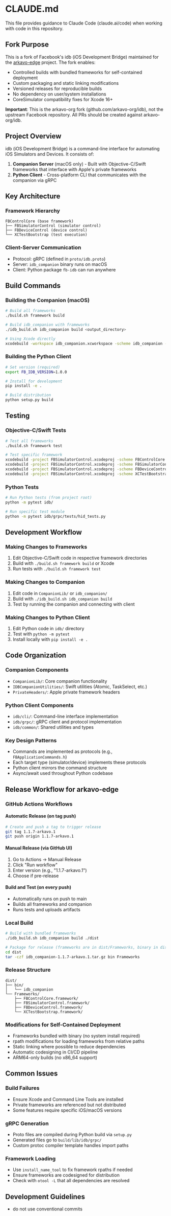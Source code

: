# CLAUDE.md

This file provides guidance to Claude Code (claude.ai/code) when working with code in this repository.

## Fork Purpose

This is a fork of Facebook's idb (iOS Development Bridge) maintained for the [arkavo-edge](https://github.com/arkavo-org/arkavo-edge) project. The fork enables:

- Controlled builds with bundled frameworks for self-contained deployment
- Custom packaging and static linking modifications
- Versioned releases for reproducible builds
- No dependency on user/system installations
- CoreSimulator compatibility fixes for Xcode 16+

**Important**: This is the arkavo-org fork (github.com/arkavo-org/idb), not the upstream Facebook repository. All PRs should be created against arkavo-org/idb.

## Project Overview

idb (iOS Development Bridge) is a command-line interface for automating iOS Simulators and Devices. It consists of:

1. **Companion Server** (macOS only) - Built with Objective-C/Swift frameworks that interface with Apple's private frameworks
2. **Python Client** - Cross-platform CLI that communicates with the companion via gRPC

## Key Architecture

### Framework Hierarchy
```
FBControlCore (base framework)
├── FBSimulatorControl (simulator control)
├── FBDeviceControl (device control) 
└── XCTestBootstrap (test execution)
```

### Client-Server Communication
- Protocol: gRPC (defined in `proto/idb.proto`)
- Server: `idb_companion` binary runs on macOS
- Client: Python package `fb-idb` can run anywhere

## Build Commands

### Building the Companion (macOS)
```bash
# Build all frameworks
./build.sh framework build

# Build idb_companion with frameworks
./idb_build.sh idb_companion build <output_directory>

# Using Xcode directly
xcodebuild -workspace idb_companion.xcworkspace -scheme idb_companion -sdk macosx build
```

### Building the Python Client
```bash
# Set version (required)
export FB_IDB_VERSION=1.0.0

# Install for development
pip install -e .

# Build distribution
python setup.py build
```

## Testing

### Objective-C/Swift Tests
```bash
# Test all frameworks
./build.sh framework test

# Test specific framework
xcodebuild -project FBSimulatorControl.xcodeproj -scheme FBControlCore -sdk macosx test
xcodebuild -project FBSimulatorControl.xcodeproj -scheme FBSimulatorControl -sdk macosx test
xcodebuild -project FBSimulatorControl.xcodeproj -scheme FBDeviceControl -sdk macosx test
xcodebuild -project FBSimulatorControl.xcodeproj -scheme XCTestBootstrap -sdk macosx test
```

### Python Tests
```bash
# Run Python tests (from project root)
python -m pytest idb/

# Run specific test module
python -m pytest idb/grpc/tests/hid_tests.py
```

## Development Workflow

### Making Changes to Frameworks
1. Edit Objective-C/Swift code in respective framework directories
2. Build with `./build.sh framework build` or Xcode
3. Run tests with `./build.sh framework test`

### Making Changes to Companion
1. Edit code in `CompanionLib/` or `idb_companion/`
2. Build with `./idb_build.sh idb_companion build`
3. Test by running the companion and connecting with client

### Making Changes to Python Client
1. Edit Python code in `idb/` directory
2. Test with `python -m pytest`
3. Install locally with `pip install -e .`

## Code Organization

### Companion Components
- `CompanionLib/`: Core companion functionality
- `IDBCompanionUtilities/`: Swift utilities (Atomic, TaskSelect, etc.)
- `PrivateHeaders/`: Apple private framework headers

### Python Client Components
- `idb/cli/`: Command-line interface implementation
- `idb/grpc/`: gRPC client and protocol implementation
- `idb/common/`: Shared utilities and types

### Key Design Patterns
- Commands are implemented as protocols (e.g., `FBApplicationCommands.h`)
- Each target type (simulator/device) implements these protocols
- Python client mirrors the command structure
- Async/await used throughout Python codebase

## Release Workflow for arkavo-edge

### GitHub Actions Workflows

#### Automatic Release (on tag push)
```bash
# Create and push a tag to trigger release
git tag 1.1.7-arkavo.1
git push origin 1.1.7-arkavo.1
```

#### Manual Release (via GitHub UI)
1. Go to Actions → Manual Release
2. Click "Run workflow"
3. Enter version (e.g., "1.1.7-arkavo.1")
4. Choose if pre-release

#### Build and Test (on every push)
- Automatically runs on push to main
- Builds all frameworks and companion
- Runs tests and uploads artifacts

### Local Build
```bash
# Build with bundled frameworks
./idb_build.sh idb_companion build ./dist

# Package for release (frameworks are in dist/Frameworks, binary in dist/bin)
cd dist
tar -czf idb_companion-1.1.7-arkavo.1.tar.gz bin Frameworks
```

### Release Structure
```
dist/
├── bin/
│   └── idb_companion
└── Frameworks/
    ├── FBControlCore.framework/
    ├── FBSimulatorControl.framework/
    ├── FBDeviceControl.framework/
    └── XCTestBootstrap.framework/
```

### Modifications for Self-Contained Deployment
- Frameworks bundled with binary (no system install required)
- rpath modifications for loading frameworks from relative paths
- Static linking where possible to reduce dependencies
- Automatic codesigning in CI/CD pipeline
- ARM64-only builds (no x86_64 support)

## Common Issues

### Build Failures
- Ensure Xcode and Command Line Tools are installed
- Private frameworks are referenced but not distributed
- Some features require specific iOS/macOS versions

### gRPC Generation
- Proto files are compiled during Python build via `setup.py`
- Generated files go to `build/lib/idb/grpc/`
- Custom protoc compiler template handles import paths

### Framework Loading
- Use `install_name_tool` to fix framework rpaths if needed
- Ensure frameworks are codesigned for distribution
- Check with `otool -L` that all dependencies are resolved

## Development Guidelines

- do not use conventional commits